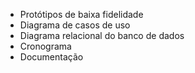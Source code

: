 - Protótipos de baixa fidelidade
- Diagrama de casos de uso
- Diagrama relacional do banco de dados
- Cronograma
- Documentação
